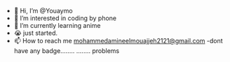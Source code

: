 - 👋 Hi, I’m @Youaymo
- 👀 I’m interested in coding by phone 
- 🌱 I’m currently learning anime
- 😭 just started.
- 📫 How to reach me mohammedamineelmouajjeh2121@gmail.com
-dont have any badge........
........ problems 
<!--l
Youaymo/Youaymo is a ✨ special ✨ repository because its `README.md` (this file) appears on your GitHub profile.
You can click the Preview link to take a look at your changes.
--->
